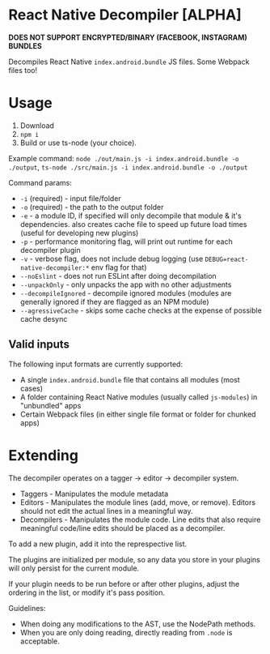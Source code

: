 # React Native Decompiler [ALPHA]

**DOES NOT SUPPORT ENCRYPTED/BINARY (FACEBOOK, INSTAGRAM) BUNDLES**

Decompiles React Native `index.android.bundle` JS files. Some Webpack files too!

# Usage

1. Download
2. `npm i`
3. Build or use ts-node (your choice).

Example command: `node ./out/main.js -i index.android.bundle -o ./output`, `ts-node ./src/main.js -i index.android.bundle -o ./output`

Command params:
- `-i` (required) - input file/folder
- `-o` (required) - the path to the output folder
- `-e` - a module ID, if specified will only decompile that module & it's dependencies. also creates cache file to speed up future load times (useful for developing new plugins)
- `-p` - performance monitoring flag, will print out runtime for each decompiler plugin
- `-v` - verbose flag, does not include debug logging (use `DEBUG=react-native-decompiler:*` env flag for that)
- `--noEslint` - does not run ESLint after doing decompilation
- `--unpackOnly` - only unpacks the app with no other adjustments
- `--decompileIgnored` - decompile ignored modules (modules are generally ignored if they are flagged as an NPM module)
- `--agressiveCache` - skips some cache checks at the expense of possible cache desync

## Valid inputs

The following input formats are currently supported:
- A single `index.android.bundle` file that contains all modules (most cases)
- A folder containing React Native modules (usually called `js-modules`) in "unbundled" apps
- Certain Webpack files (in either single file format or folder for chunked apps)

# Extending

The decompiler operates on a tagger -> editor -> decompiler system.

* Taggers - Manipulates the module metadata
* Editors - Manipulates the module lines (add, move, or remove). Editors should not edit the actual lines in a meaningful way.
* Decompilers - Manipulates the module code. Line edits that also require meaningful code/line edits should be placed as a decompiler.

To add a new plugin, add it into the represpective list.

The plugins are initialized per module, so any data you store in your plugins will only persist for the current module.

If your plugin needs to be run before or after other plugins, adjust the ordering in the list, or modify it's pass position.

Guidelines:

* When doing any modifications to the AST, use the NodePath methods.
* When you are only doing reading, directly reading from `.node` is acceptable.